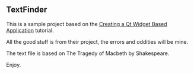 ## TextFinder

This is a sample project based on the [Creating a Qt Widget Based Application](http://doc.qt.io/qtcreator/creator-writing-program.html)
tutorial.

All the good stuff is from their project, the errors and oddities will be mine.


The text file is based on The Tragedy of Macbeth by Shakespeare.

Enjoy.